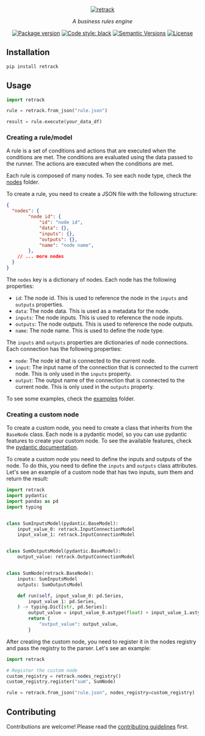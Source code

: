 <p align="center">
  <a href="https://github.com/gabrielguarisa/retrack"><img src="https://raw.githubusercontent.com/gabrielguarisa/retrack/main/logo.png" alt="retrack"></a>
</p>
<p align="center">
    <em>A business rules engine</em>
</p>

<div align="center">

[![Package version](https://img.shields.io/pypi/v/retrack?color=%2334D058&label=pypi%20package)](https://pypi.org/project/retrack/)
[![Code style: black](https://img.shields.io/badge/code%20style-black-000000.svg)](https://github.com/psf/black)
[![Semantic Versions](https://img.shields.io/badge/%20%20%F0%9F%93%A6%F0%9F%9A%80-semantic--versions-e10079.svg)](https://github.com/gabrielguarisa/retrack/releases)
[![License](https://img.shields.io/github/license/gabrielguarisa/retrack)](https://github.com/gabrielguarisa/retrack/blob/main/LICENSE)

</div>


## Installation

```bash
pip install retrack
```

## Usage

```python
import retrack

rule = retrack.from_json("rule.json")

result = rule.execute(your_data_df)
```

### Creating a rule/model

A rule is a set of conditions and actions that are executed when the conditions are met. The conditions are evaluated using the data passed to the runner. The actions are executed when the conditions are met.

Each rule is composed of many nodes. To see each node type, check the [nodes](https://github.com/gabrielguarisa/retrack/tree/main/retrack/nodes) folder.

To create a rule, you need to create a JSON file with the following structure:

```json
{
  "nodes": {
		"node id": {
			"id": "node id",
			"data": {},
			"inputs": {},
			"outputs": {},
			"name": "node name",
		},
    // ... more nodes
  }
}
```

The `nodes` key is a dictionary of nodes. Each node has the following properties:

- `id`: The node id. This is used to reference the node in the `inputs` and `outputs` properties.
- `data`: The node data. This is used as a metadata for the node.
- `inputs`: The node inputs. This is used to reference the node inputs.
- `outputs`: The node outputs. This is used to reference the node outputs.
- `name`: The node name. This is used to define the node type.

The `inputs` and `outputs` properties are dictionaries of node connections. Each connection has the following properties:

- `node`: The node id that is connected to the current node.
- `input`: The input name of the connection that is connected to the current node. This is only used in the `inputs` property.
- `output`: The output name of the connection that is connected to the current node. This is only used in the `outputs` property.

To see some examples, check the [examples](https://github.com/gabrielguarisa/retrack/tree/main/examples) folder.

### Creating a custom node

To create a custom node, you need to create a class that inherits from the `BaseNode` class. Each node is a pydantic model, so you can use pydantic features to create your custom node. To see the available features, check the [pydantic documentation](https://pydantic-docs.helpmanual.io/).

To create a custom node you need to define the inputs and outputs of the node. To do this, you need to define the `inputs` and `outputs` class attributes. Let's see an example of a custom node that has two inputs, sum them and return the result:

```python
import retrack
import pydantic
import pandas as pd
import typing


class SumInputsModel(pydantic.BaseModel):
    input_value_0: retrack.InputConnectionModel
    input_value_1: retrack.InputConnectionModel


class SumOutputsModel(pydantic.BaseModel):
    output_value: retrack.OutputConnectionModel


class SumNode(retrack.BaseNode):
    inputs: SumInputsModel
    outputs: SumOutputsModel

    def run(self, input_value_0: pd.Series,
        input_value_1: pd.Series,
    ) -> typing.Dict[str, pd.Series]:
        output_value = input_value_0.astype(float) + input_value_1.astype(float)
        return {
            "output_value": output_value,
        }
```

After creating the custom node, you need to register it in the nodes registry and pass the registry to the parser. Let's see an example:

```python
import retrack

# Register the custom node
custom_registry = retrack.nodes_registry()
custom_registry.register("sum", SumNode)

rule = retrack.from_json("rule.json", nodes_registry=custom_registry)
```

## Contributing

Contributions are welcome! Please read the [contributing guidelines](https://github.com/gabrielguarisa/retrack/tree/main/CONTRIBUTING.md) first.